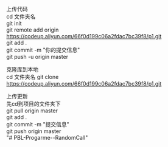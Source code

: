 上传代码  
cd 文件夹名  
git init  
git remote add origin https://codeup.aliyun.com/66f0d199c06a2fdac7bc39f8/p1.git  
git add .  
git commit -m "你的提交信息"  
git push -u origin master  

克隆库到本地  
cd 文件夹名
git clone https://codeup.aliyun.com/66f0d199c06a2fdac7bc39f8/p1.git

上传更新  
先cd到项目的文件夹下  
git pull origin master  
git add .  
git commit -m "提交信息"  
git push origin master  
 "# PBL-Progarme--RandomCall" 
